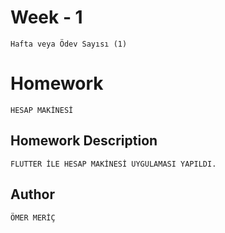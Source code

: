 # Week - 1
```Hafta veya Ödev Sayısı (1)```

# Homework 
```HESAP MAKİNESİ```


## Homework Description

```FLUTTER İLE HESAP MAKİNESİ UYGULAMASI YAPILDI.```

## Author

```ÖMER MERİÇ```
